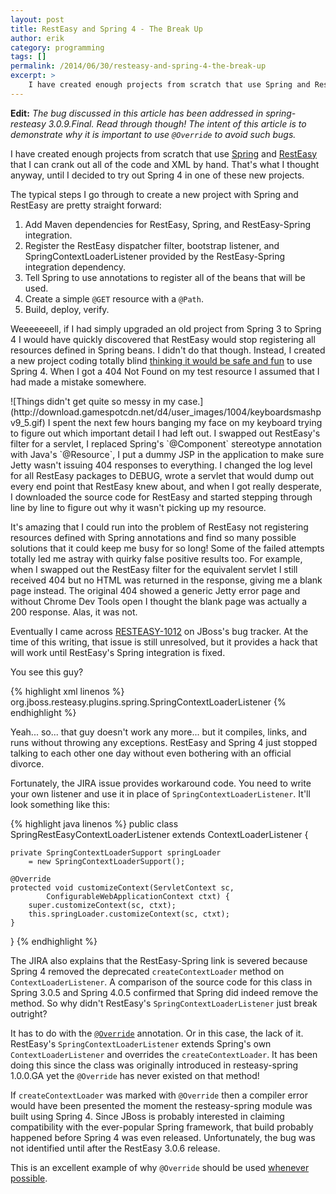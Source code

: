 ```yaml
---
layout: post
title: RestEasy and Spring 4 - The Break Up
author: erik
category: programming
tags: []
permalink: /2014/06/30/resteasy-and-spring-4-the-break-up
excerpt: >
    I have created enough projects from scratch that use Spring and RestEasy that I can crank out all of the code and XML by hand. That's what I thought anyway, until I decided to try out Spring 4 in one of these new projects.
---
```


**Edit:** *The bug discussed in this article has been addressed in spring-resteasy 3.0.9.Final. Read through though! The intent of this article is to demonstrate why it is important to use `@Override` to avoid such bugs.*

I have created enough projects from scratch that use [Spring](http://projects.spring.io/spring-framework/) and [RestEasy](http://resteasy.jboss.org) that I can crank out all of the code and XML by hand. That's what I thought anyway, until I decided to try out Spring 4 in one of these new projects.

The typical steps I go through to create a new project with Spring and RestEasy are pretty straight forward:

1. Add Maven dependencies for RestEasy, Spring, and RestEasy-Spring integration.
2. Register the RestEasy dispatcher filter, bootstrap listener, and SpringContextLoaderListener provided by the RestEasy-Spring integration dependency.
3. Tell Spring to use annotations to register all of the beans that will be used.
4. Create a simple `@GET` resource with a `@Path`.
5. Build, deploy, verify.

Weeeeeeell, if I had simply upgraded an old project from Spring 3 to Spring 4 I would have quickly discovered that RestEasy would stop registering all resources defined in Spring beans. I didn't do that though. Instead, I created a new project coding totally blind [thinking it would be safe and fun](http://www.theserverside.com/feature/Rod-Johnson-Speaks-of-Method-Deprecation-and-Backwards-Compatability) to use Spring 4. When I got a 404 Not Found on my test resource I assumed that I had made a mistake somewhere.

<span class="indent-left">
![Things didn't get quite so messy in my case.](http://download.gamespotcdn.net/d4/user_images/1004/keyboardsmashpv9_5.gif)
</span> I spent the next few hours banging my face on my keyboard trying to figure out which important detail I had left out. I swapped out RestEasy's filter for a servlet, I replaced Spring's `@Component` stereotype annotation with Java's `@Resource`, I put a dummy JSP in the application to make sure Jetty wasn't issuing 404 responses to everything. I changed the log level for all RestEasy packages to DEBUG, wrote a servlet that would dump out every end point that RestEasy knew about, and when I got really desperate, I downloaded the source code for RestEasy and started stepping through line by line to figure out why it wasn't picking up my resource.

It's amazing that I could run into the problem of RestEasy not registering resources defined with Spring annotations and find so many possible solutions that it could keep me busy for so long! Some of the failed attempts totally led me astray with quirky false positive results too. For example, when I swapped out the RestEasy filter for the equivalent servlet I still received 404 but no HTML was returned in the response, giving me a blank page instead. The original 404 showed a generic Jetty error page and without Chrome Dev Tools open I thought the blank page was actually a 200 response. Alas, it was not.

Eventually I came across [RESTEASY-1012](https://issues.jboss.org/browse/RESTEASY-1012) on JBoss's bug tracker. At the time of this writing, that issue is still unresolved, but it provides a hack that will work until RestEasy's Spring integration is fixed.

You see this guy?

{% highlight xml linenos %}
<listener>
  <listener-class>
    org.jboss.resteasy.plugins.spring.SpringContextLoaderListener
  </listener-class>
</listener>
{% endhighlight %}

Yeah... so... that guy doesn't work any more... but it compiles, links, and runs without throwing any exceptions. RestEasy and Spring 4 just stopped talking to each other one day without even bothering with an official divorce.

Fortunately, the JIRA issue provides workaround code. You need to write your own listener and use it in place of `SpringContextLoaderListener`. It'll look something like this:

{% highlight java linenos %}
public class SpringRestEasyContextLoaderListener
        extends ContextLoaderListener {

    private SpringContextLoaderSupport springLoader
        = new SpringContextLoaderSupport();

    @Override
    protected void customizeContext(ServletContext sc,
            ConfigurableWebApplicationContext ctxt) {
        super.customizeContext(sc, ctxt);
        this.springLoader.customizeContext(sc, ctxt);
    }
}
{% endhighlight %}

The JIRA also explains that the RestEasy-Spring link is severed because Spring 4 removed the deprecated `createContextLoader` method on `ContextLoaderListener`. A comparison of the source code for this class in Spring 3.0.5 and Spring 4.0.5 confirmed that Spring did indeed remove the method. So why didn't RestEasy's `SpringContextLoaderListener` just break outright?

It has to do with the [`@Override`](http://docs.oracle.com/javase/1.5.0/docs/api/java/lang/Override.html) annotation. Or in this case, the lack of it. RestEasy's `SpringContextLoaderListener` extends Spring's own `ContextLoaderListener` and overrides the `createContextLoader`. It has been doing this since the class was originally introduced in resteasy-spring 1.0.0.GA yet the `@Override` has never existed on that method!

If `createContextLoader` was marked with `@Override` then a compiler error would have been presented the moment the resteasy-spring module was built using Spring 4. Since JBoss is probably interested in claiming compatibility with the ever-popular Spring framework, that build probably happened before Spring 4 was even released. Unfortunately, the bug was not identified until after the RestEasy 3.0.6 release.

This is an excellent example of why `@Override` should be used [whenever](http://docs.oracle.com/javase/tutorial/java/IandI/override.html) [possible](http://stackoverflow.com/questions/94361/when-do-you-use-javas-override-annotation-and-why#94411).
